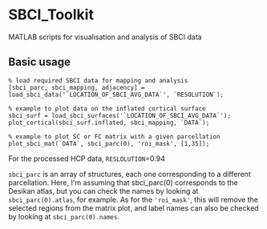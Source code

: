 # SBCI_Toolkit
MATLAB scripts for visualisation and analysis of SBCI data

## Basic usage

```
% load required SBCI data for mapping and analysis
[sbci_parc, sbci_mapping, adjacency] = load_sbci_data('`LOCATION_OF_SBCI_AVG_DATA`', `RESOLUTION`);
 
% example to plot data on the inflated cortical surface
sbci_surf = load_sbci_surfaces('`LOCATION_OF_SBCI_AVG_DATA`');
plot_cortical(sbci_surf.inflated, sbci_mapping, `DATA`);

% example to plot SC or FC matrix with a given parcellation
plot_sbci_mat(`DATA`, sbci_parc(0), 'roi_mask', [1,35]);
```

For the processed HCP data, `RESLOLUTION`=0.94

`sbci_parc` is an array of structures, each one corresponding to a different parcellation. Here, I'm assuming that sbci_parc(0) corresponds to the Desikan atlas, but 
you can check the names by looking at `sbci_parc(0).atlas`, for example. As for the `'roi_mask'`, this will remove the selected regions from the matrix plot, and label
names can also be checked by looking at `sbci_parc(0).names`.
